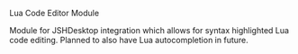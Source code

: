 Lua Code Editor Module

Module for JSHDesktop integration which allows for syntax highlighted Lua code editing.
Planned to also have Lua autocompletion in future.
